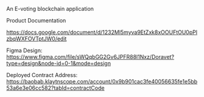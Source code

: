 An E-voting blockchain application 

Product Documentation

https://docs.google.com/document/d/1232Ml5myva9EtZxk8xOOUFtOU0pPlzbqWXFOVTptJW0/edit

Figma Design:
https://www.figma.com/file/sWQqbGG2Gv6JPFR88l1Nxz/Doravet?type=design&node-id=0-1&mode=design

Deployed Contract Address:
https://baobab.klaytnscope.com/account/0x9b901cac3fe40056635fe1e5bb53a6e3e06cc582?tabId=contractCode
